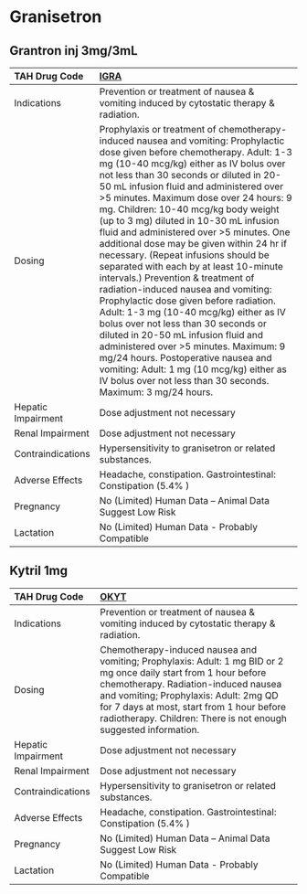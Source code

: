 # Granisetron

## Grantron inj 3mg/3mL

| TAH Drug Code      | [**IGRA**](https://www.tahsda.org.tw/drugs/hissearch.php?drug_code=IGRA)                                                                                                                                                                                                                                                                                                                                                                                                                                                                                                                                                                                                                                                                                                                                                                                                                                                                                                                                    |
|:-------------------|:------------------------------------------------------------------------------------------------------------------------------------------------------------------------------------------------------------------------------------------------------------------------------------------------------------------------------------------------------------------------------------------------------------------------------------------------------------------------------------------------------------------------------------------------------------------------------------------------------------------------------------------------------------------------------------------------------------------------------------------------------------------------------------------------------------------------------------------------------------------------------------------------------------------------------------------------------------------------------------------------------------|
| Indications        | Prevention or treatment of nausea & vomiting induced by cytostatic therapy & radiation.                                                                                                                                                                                                                                                                                                                                                                                                                                                                                                                                                                                                                                                                                                                                                                                                                                                                                                                     |
| Dosing             | Prophylaxis or treatment of chemotherapy-induced nausea and vomiting: Prophylactic dose given before chemotherapy. Adult: 1-3 mg (10-40 mcg/kg) either as IV bolus over not less than 30 seconds or diluted in 20-50 mL infusion fluid and administered over >5 minutes. Maximum dose over 24 hours: 9 mg. Children: 10-40 mcg/kg body weight (up to 3 mg) diluted in 10-30 mL infusion fluid and administered over >5 minutes. One additional dose may be given within 24 hr if necessary. (Repeat infusions should be separated with each by at least 10-minute intervals.) Prevention & treatment of radiation-induced nausea and vomiting: Prophylactic dose given before radiation. Adult: 1-3 mg (10-40 mcg/kg) either as IV bolus over not less than 30 seconds or diluted in 20-50 mL infusion fluid and administered over >5 minutes. Maximum: 9 mg/24 hours. Postoperative nausea and vomiting: Adult: 1 mg (10 mcg/kg) either as IV bolus over not less than 30 seconds. Maximum: 3 mg/24 hours. |
| Hepatic Impairment | Dose adjustment not necessary                                                                                                                                                                                                                                                                                                                                                                                                                                                                                                                                                                                                                                                                                                                                                                                                                                                                                                                                                                               |
| Renal Impairment   | Dose adjustment not necessary                                                                                                                                                                                                                                                                                                                                                                                                                                                                                                                                                                                                                                                                                                                                                                                                                                                                                                                                                                               |
| Contraindications  | Hypersensitivity to granisetron or related substances.                                                                                                                                                                                                                                                                                                                                                                                                                                                                                                                                                                                                                                                                                                                                                                                                                                                                                                                                                      |
| Adverse Effects    | Headache, constipation. Gastrointestinal: Constipation (5.4% )                                                                                                                                                                                                                                                                                                                                                                                                                                                                                                                                                                                                                                                                                                                                                                                                                                                                                                                                              |
| Pregnancy          | No (Limited) Human Data – Animal Data Suggest Low Risk                                                                                                                                                                                                                                                                                                                                                                                                                                                                                                                                                                                                                                                                                                                                                                                                                                                                                                                                                      |
| Lactation          | No (Limited) Human Data - Probably Compatible                                                                                                                                                                                                                                                                                                                                                                                                                                                                                                                                                                                                                                                                                                                                                                                                                                                                                                                                                               |

## Kytril 1mg

| TAH Drug Code      | [**OKYT**](https://www.tahsda.org.tw/drugs/hissearch.php?drug_code=OKYT)                                                                                                                                                                                                                                           |
|:-------------------|:-------------------------------------------------------------------------------------------------------------------------------------------------------------------------------------------------------------------------------------------------------------------------------------------------------------------|
| Indications        | Prevention or treatment of nausea & vomiting induced by cytostatic therapy & radiation.                                                                                                                                                                                                                            |
| Dosing             | Chemotherapy-induced nausea and vomiting; Prophylaxis: Adult: 1 mg BID or 2 mg once daily start from 1 hour before chemotherapy. Radiation-induced nausea and vomiting; Prophylaxis: Adult: 2mg QD for 7 days at most, start from 1 hour before radiotherapy. Children: There is not enough suggested information. |
| Hepatic Impairment | Dose adjustment not necessary                                                                                                                                                                                                                                                                                      |
| Renal Impairment   | Dose adjustment not necessary                                                                                                                                                                                                                                                                                      |
| Contraindications  | Hypersensitivity to granisetron or related substances.                                                                                                                                                                                                                                                             |
| Adverse Effects    | Headache, constipation. Gastrointestinal: Constipation (5.4% )                                                                                                                                                                                                                                                     |
| Pregnancy          | No (Limited) Human Data – Animal Data Suggest Low Risk                                                                                                                                                                                                                                                             |
| Lactation          | No (Limited) Human Data - Probably Compatible                                                                                                                                                                                                                                                                      |

